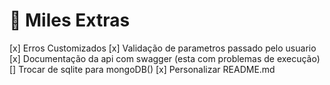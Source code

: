 # 🚀 Miles Extras

[x] Erros Customizados
[x] Validação de parametros passado pelo usuario
[x] Documentação da api com swagger (esta com problemas de execução)
[] Trocar de sqlite para mongoDB()
[x] Personalizar README.md
